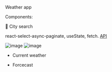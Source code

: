 Weather app

Components: 

  :fallen_leaf: City search

  react-select-async-paginate, useState, fetch. [API](https://rapidapi.com/wirefreethought/api/geodb-cities/)
  
  ![image](https://user-images.githubusercontent.com/94675218/187029262-31379945-1e3f-48c7-8110-0d316ab1bc49.png)
  ![image](https://user-images.githubusercontent.com/94675218/187029362-5ab95fa5-a2a4-418b-95ed-0ff284ca40ed.png)


- Current weather

- Forcecast
